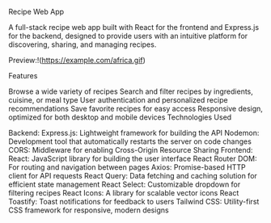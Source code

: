 Recipe Web App

A full-stack recipe web app built with React for the frontend and Express.js for the backend, designed to provide users with an intuitive platform for discovering, sharing, and managing recipes.

Preview:!(https://example.com/africa.gif)

Features

Browse a wide variety of recipes
Search and filter recipes by ingredients, cuisine, or meal type
User authentication and personalized recipe recommendations
Save favorite recipes for easy access
Responsive design, optimized for both desktop and mobile devices
Technologies Used

Backend:
Express.js: Lightweight framework for building the API
Nodemon: Development tool that automatically restarts the server on code changes
CORS: Middleware for enabling Cross-Origin Resource Sharing
Frontend:
React: JavaScript library for building the user interface
React Router DOM: For routing and navigation between pages
Axios: Promise-based HTTP client for API requests
React Query: Data fetching and caching solution for efficient state management
React Select: Customizable dropdown for filtering recipes
React Icons: A library for scalable vector icons
React Toastify: Toast notifications for feedback to users
Tailwind CSS: Utility-first CSS framework for responsive, modern designs
